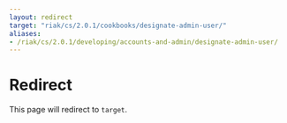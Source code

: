 ```yaml
---
layout: redirect
target: "riak/cs/2.0.1/cookbooks/designate-admin-user/"
aliases:
- /riak/cs/2.0.1/developing/accounts-and-admin/designate-admin-user/
---
```


# Redirect

This page will redirect to `target`.
